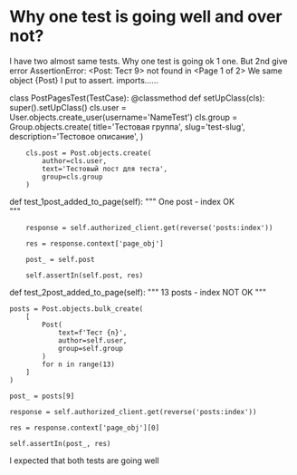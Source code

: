 
# Why one test is going well and over not?

I have two almost same tests.
Why one test is going ok 1 one.  But 2nd   give error AssertionError: <Post: Тест 9> not found in <Page 1 of 2>
We same object {Post} I put to assert.
imports......

class PostPagesTest(TestCase):
    @classmethod
    def setUpClass(cls):
        super().setUpClass()
        cls.user = User.objects.create_user(username='NameTest')
        cls.group = Group.objects.create(
            title='Тестовая группа',
            slug='test-slug',
            description='Тестовое описание',
        )
        
        cls.post = Post.objects.create(
            author=cls.user,
            text='Тестовый пост для теста',
            group=cls.group
        )



def test_1post_added_to_page(self):
        """ One post - index
            OK   
        """

        response = self.authorized_client.get(reverse('posts:index'))

        res = response.context['page_obj']

        post_ = self.post

        self.assertIn(self.post, res)
        

def test_2post_added_to_page(self):
    """ 13 posts - index
        NOT OK
    """

    posts = Post.objects.bulk_create(
        [
            Post(
                text=f'Тест {n}',
                author=self.user,
                group=self.group
            )
            for n in range(13)
        ]
    )
    
    post_ = posts[9]

    response = self.authorized_client.get(reverse('posts:index'))

    res = response.context['page_obj'][0]

    self.assertIn(post_, res)




I expected that both tests are going well

        